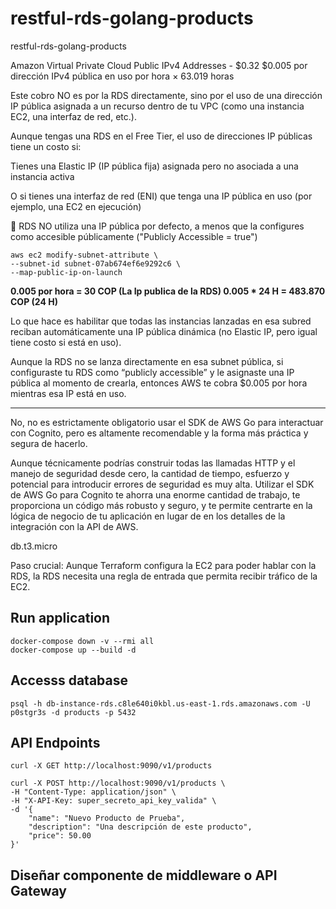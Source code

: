 # restful-rds-golang-products

restful-rds-golang-products


Amazon Virtual Private Cloud Public IPv4 Addresses - $0.32
$0.005 por dirección IPv4 pública en uso por hora × 63.019 horas

Este cobro NO es por la RDS directamente, sino por el uso de una dirección IP pública asignada a un recurso dentro de tu VPC (como una instancia EC2, una interfaz de red, etc.).

Aunque tengas una RDS en el Free Tier, el uso de direcciones IP públicas tiene un costo si:

Tienes una Elastic IP (IP pública fija) asignada pero no asociada a una instancia activa

O si tienes una interfaz de red (ENI) que tenga una IP pública en uso (por ejemplo, una EC2 en ejecución)

📌 RDS NO utiliza una IP pública por defecto, a menos que la configures como accesible públicamente ("Publicly Accessible = true")

    aws ec2 modify-subnet-attribute \
    --subnet-id subnet-07ab674ef6e9292c6 \
    --map-public-ip-on-launch

**0.005 por hora = 30 COP (La Ip publica de la RDS) 0.005 * 24 H = 483.870 COP (24 H)**

Lo que hace es habilitar que todas las instancias lanzadas en esa subred reciban automáticamente una IP pública dinámica (no Elastic IP, pero igual tiene costo si está en uso).

Aunque la RDS no se lanza directamente en esa subnet pública, si configuraste tu RDS como “publicly accessible” y le asignaste una IP pública al momento de crearla, entonces AWS te cobra $0.005 por hora mientras esa IP está en uso.



---------------------------------------


No, no es estrictamente obligatorio usar el SDK de AWS Go para interactuar con Cognito, pero es altamente recomendable y la forma más práctica y segura de hacerlo.


Aunque técnicamente podrías construir todas las llamadas HTTP y el manejo de seguridad desde cero, la cantidad de tiempo, esfuerzo y potencial para introducir errores de seguridad es muy alta. Utilizar el SDK de AWS Go para Cognito te ahorra una enorme cantidad de trabajo, te proporciona un código más robusto y seguro, y te permite centrarte en la lógica de negocio de tu aplicación en lugar de en los detalles de la integración con la API de AWS.


db.t3.micro

Paso crucial: Aunque Terraform configura la EC2 para poder hablar con la RDS, la RDS necesita una regla de entrada que permita recibir tráfico de la EC2.

## Run application

    docker-compose down -v --rmi all
    docker-compose up --build -d


## Accesss database

    psql -h db-instance-rds.c8le640i0kbl.us-east-1.rds.amazonaws.com -U p0stgr3s -d products -p 5432


## API Endpoints

    curl -X GET http://localhost:9090/v1/products

    curl -X POST http://localhost:9090/v1/products \
    -H "Content-Type: application/json" \
    -H "X-API-Key: super_secreto_api_key_valida" \
    -d '{
        "name": "Nuevo Producto de Prueba",
        "description": "Una descripción de este producto",
        "price": 50.00
    }'



## Diseñar componente de middleware o API Gateway


